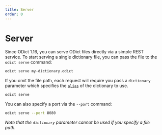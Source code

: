 ```yaml
---
title: Server
order: 0
---
```


# Server

Since ODict 1.16, you can serve ODict files directly via a simple REST service. To start serving a single dictionary file, you can pass the file to the `odict serve` command:

```bash
odict serve my-dictionary.odict
```

If you omit the file path, each request will require you pass a `dictionary` parameter which specifies the [`alias`](./cli/alias) of the dictionary to use.

```bash
odict serve 
```

You can also specify a port via the `--port` command:

```bash
odict serve --port 8080
```

_Note that the `dictionary` parameter cannot be used if you specify a file path._